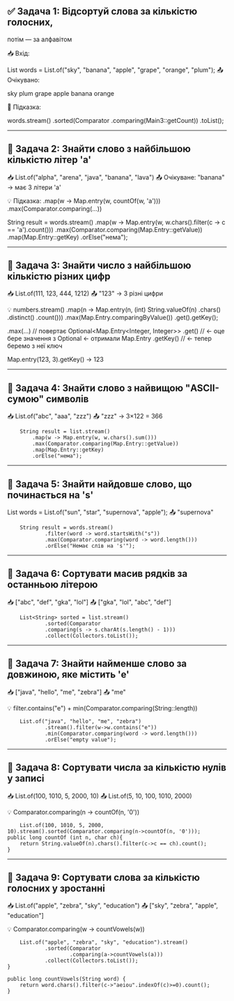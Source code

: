 ✅ Задача 1: Відсортуй слова за кількістю голосних,
-
потім — за алфавітом

📥 Вхід:

List<String> words = List.of("sky", "banana",
"apple", "grape", "orange", "plum");
📤 Очікувано:

sky
plum
grape
apple
banana
orange

🧠 Підказка:

words.stream()
.sorted(Comparator
.comparing(Main3::getCount))
.toList();


-------------------------------------------

🔹 Задача 2: Знайти слово з найбільшою кількістю літер 'a'
-
📥 List.of("alpha", "arena", "java", "banana", "lava")
📤 Очікуване: "banana" → має 3 літери 'a'

💡 Підказка: .map(w -> Map.entry(w, countOf(w, 'a')))
.max(Comparator.comparing(...))

String result = words.stream()
.map(w -> Map.entry(w, w.chars().filter(c -> c == 'a').count()))
.max(Comparator.comparing(Map.Entry::getValue))
.map(Map.Entry::getKey)
.orElse("нема");

--------------------------------------------------------

🔹 Задача 3: Знайти число з найбільшою кількістю різних цифр
-
📥 List.of(111, 123, 444, 1212)
📤 "123" → 3 різні цифри

💡 numbers.stream()
.map(n -> Map.entry(n,
    (int) String.valueOf(n)
        .chars()
        .distinct()
        .count()))
.max(Map.Entry.comparingByValue())
.get().getKey();

.max(...) // повертає Optional<Map.Entry<Integer, Integer>>
.get()    // ← оце бере значення з Optional 
← отримали Map.Entry
.getKey()       // ← тепер беремо з неї ключ

Map.entry(123, 3).getKey() → 123

--------------------------------------------------------

🔹 Задача 4: Знайти слово з найвищою "ASCII-сумою" символів
-
📥 List.of("abc", "aaa", "zzz")
📤 "zzz" → 3×122 = 366

        String result = list.stream()
            .map(w -> Map.entry(w, w.chars().sum()))
            .max(Comparator.comparing(Map.Entry::getValue))
            .map(Map.Entry::getKey)
            .orElse("нема");

--------------------------------------------------------

🔹 Задача 5: Знайти найдовше слово, що починається на 's'
-
List<String> words = 
List.of("sun", "star", "supernova", "apple");
📤 "supernova"

        String result = words.stream()
                .filter(word -> word.startsWith("s"))
                .max(Comparator.comparing(word -> word.length()))
                .orElse("Немає слів на 's'");

--------------------------------------------------------

🔹 Задача 6: Сортувати масив рядків за останньою літерою
-
📥 ["abc", "def", "gka", "lol"]
📤 ["gka", "lol", "abc", "def"]

        List<String> sorted = list.stream()
                .sorted(Comparator
                .comparing(s -> s.charAt(s.length() - 1)))
                .collect(Collectors.toList());

--------------------------------------------------------

🔹 Задача 7: Знайти найменше слово за довжиною, яке містить 'e'
-
📥 ["java", "hello", "me", "zebra"]
📤 "me"

💡 filter.contains("e") + min(Comparator.comparing(String::length))

        List.of("java", "hello", "me", "zebra")
                .stream().filter(w->w.contains("e"))
                .min(Comparator.comparing(word -> word.length()))
                .orElse("empty value");

--------------------------------------------------------

🔹 Задача 8: Сортувати числа за кількістю нулів у записі
-
📥 List.of(100, 1010, 5, 2000, 10)
📤 List.of(5, 10, 100, 1010, 2000)

💡 Comparator.comparing(n -> countOf(n, '0'))

        List.of(100, 1010, 5, 2000, 10).stream().sorted(Comparator.comparing(n->countOf(n, '0')));
    public long countOf (int n, char ch){
        return String.valueOf(n).chars().filter(c->c == ch).count();
    }
----------------------------------

🔹 Задача 9: Сортувати слова за кількістю голосних у зростанні
-
📥 List.of("apple", "zebra", "sky", "education")
📤 ["sky", "zebra", "apple", "education"]

💡 Comparator.comparing(w -> countVowels(w))

        List.of("apple", "zebra", "sky", "education").stream()
                .sorted(Comparator
                        .comparing(a->countVowels(a)))
                .collect(Collectors.toList());
    }

    public long countVowels(String word) {
        return word.chars().filter(c->"aeiou".indexOf(c)>=0).count();
    }
